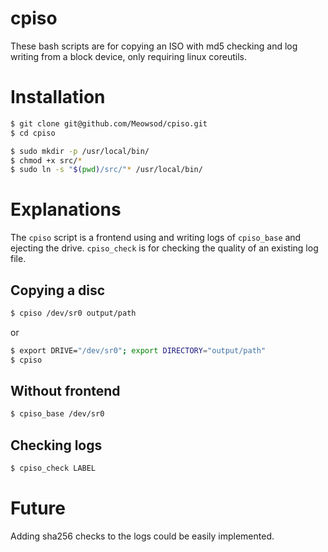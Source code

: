 # cpiso
These bash scripts are for copying an ISO with md5 checking and log writing from a block device, only requiring linux coreutils.

# Installation

```bash
$ git clone git@github.com/Meowsod/cpiso.git
$ cd cpiso
```

```bash
$ sudo mkdir -p /usr/local/bin/
$ chmod +x src/*
$ sudo ln -s "$(pwd)/src/"* /usr/local/bin/
```

# Explanations

The `cpiso` script is a frontend using and writing logs of `cpiso_base` and ejecting the drive.
`cpiso_check` is for checking the quality of an existing log file.

## Copying a disc

```bash
$ cpiso /dev/sr0 output/path
```

or

```bash
$ export DRIVE="/dev/sr0"; export DIRECTORY="output/path"
$ cpiso
```

## Without frontend

```bash
$ cpiso_base /dev/sr0
```

## Checking logs

```bash
$ cpiso_check LABEL
```

# Future

Adding sha256 checks to the logs could be easily implemented.

